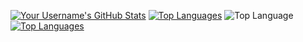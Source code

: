 [![Your Username's GitHub Stats](https://github-readme-stats.vercel.app/api?username=Lasseb200&show_icons=true&theme=radical)](https://github.com/Lasseb200)
[![Top Languages](https://github-readme-stats.vercel.app/api/top-langs/?username=Lasseb200&layout=compact)](https://github.com/Lasseb200)
![Top Language](https://img.shields.io/github/languages/top/Lasseb200/your-repository)
[![Top Languages](https://github-readme-stats.vercel.app/api/top-langs/?username=Lasseb200&layout=compact&langs_count=2&hide=javascript,html&custom_title=My%20Languages&card_width=300&custom=80,20&hide_title=true)](https://github.com/Lasseb200)
